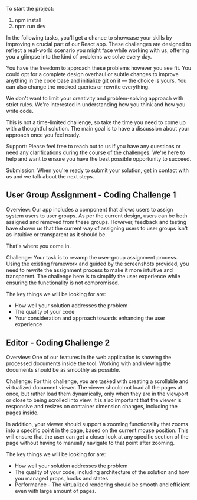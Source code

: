 To start the project:

1. npm install
2. npm run dev

In the following tasks, you'll get a chance to showcase your skills by improving a crucial part of our React app. These challenges are designed to reflect a real-world scenario you might face while working with us, offering you a glimpse into the kind of problems we solve every day.

You have the freedom to approach these problems however you see fit. You could opt for a complete design overhaul or subtle changes to improve anything in the code base and initialize git on it — the choice is yours. You can also change the mocked queries or rewrite everything.

We don't want to limit your creativity and problem-solving approach with strict rules. We're interested in understanding how you think and how you write code.

This is not a time-limited challenge, so take the time you need to come up with a thoughtful solution. The main goal is to have a discussion about your approach once you feel ready.

Support:
Please feel free to reach out to us if you have any questions or need any clarifications during the course of the challenges. We're here to help and want to ensure you have the best possible opportunity to succeed.

Submission:
When you're ready to submit your solution, get in contact with us and we talk about the next steps.

## User Group Assignment - Coding Challenge 1

Overview:
Our app includes a component that allows users to assign system users to user groups. As per the current design, users can be both assigned and removed from these groups. However, feedback and testing have shown us that the current way of assigning users to user groups isn't as intuitive or transparent as it should be.

That's where you come in.

Challenge:
Your task is to revamp the user-group assignment process. Using the existing framework and guided by the screenshots provided, you need to rewrite the assignment process to make it more intuitive and transparent. The challenge here is to simplify the user experience while ensuring the functionality is not compromised.

The key things we will be looking for are:

- How well your solution addresses the problem
- The quality of your code
- Your consideration and approach towards enhancing the user experience

## Editor - Coding Challenge 2

Overview:
One of our features in the web application is showing the processed documents inside the tool. Working with and viewing the documents should be as smoothly as possible.

Challenge:
For this challenge, you are tasked with creating a scrollable and virtualized document viewer. The viewer should not load all the pages at once, but rather load them dynamically, only when they are in the viewport or close to being scrolled into view. It is also important that the viewer is responsive and resizes on container dimension changes, including the pages inside.

In addition, your viewer should support a zooming functionality that zooms into a specific point in the page, based on the current mouse position. This will ensure that the user can get a closer look at any specific section of the page without having to manually navigate to that point after zooming.

The key things we will be looking for are:

- How well your solution addresses the problem
- The quality of your code, including architecture of the solution and how you managed props, hooks and states
- Performance - The virtualized rendering should be smooth and efficient even with large amount of pages.
